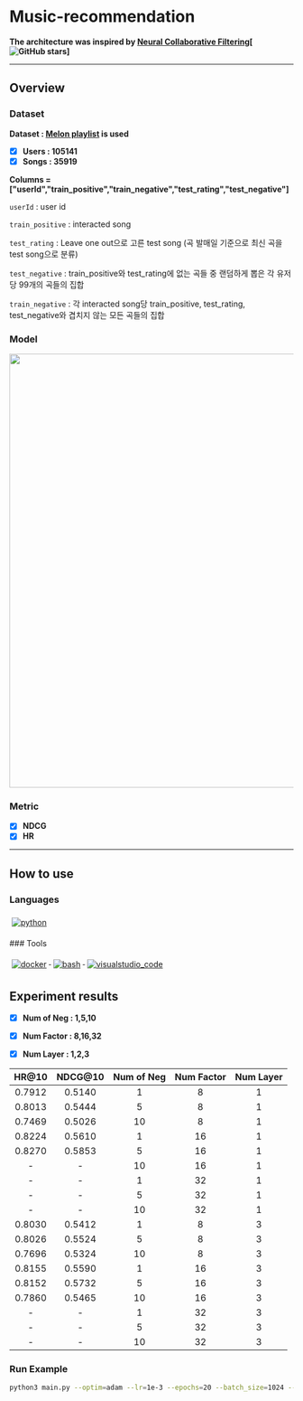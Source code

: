 # Music-recommendation

**The architecture was inspired by [Neural Collaborative Filtering](https://arxiv.org/abs/1708.05031)[![GitHub stars](https://img.shields.io/github/stars/hexiangnan/neural_collaborative_filtering.svg?logo=github&label=Stars)]**

---

## Overview

### Dataset
**Dataset : [Melon playlist](https://arena.kakao.com/c/8) is used** 

- [x] **Users : 105141** 
- [x] **Songs : 35919**  

**Columns = ["userId","train_positive","train_negative","test_rating","test_negative"]**<br>
>
`userId` : user id<br>
>
`train_positive` : interacted song<br>
>
`test_rating` : Leave one out으로 고른 test song (곡 발매일 기준으로 최신 곡을 test song으로 분류)<br>
>
`test_negative` : train_positive와 test_rating에 없는 곡들 중 랜덤하게 뽑은 각 유저당 99개의 곡들의 집합<br>
>
`train_negative` : 각 interacted song당 train_positive, test_rating, test_negative와 겹치지 않는 모든 곡들의 집합<br> 

### Model 

<img width='768' src='https://user-images.githubusercontent.com/52492949/98676852-7edb3700-239f-11eb-91e3-e6f40c2ece45.png'>

### Metric 

- [x] **NDCG**
- [x] **HR** 

---

## How to use 

### Languages 

<p align="left">
  <a href="#">
    <img src="svg/dev/languages/python.svg" alt="python" style="vertical-align:top; margin:6px 4px">
  </a> 
  
</p>
### Tools
<p align="left">
  <a href="#">
    <img src="svg/dev/tools/docker.svg" alt="docker" style="vertical-align:top; margin:6px 4px">
  </a> 

  <a href="#">
    <img src="svg/dev/tools/bash.svg" alt="bash" style="vertical-align:top; margin:6px 4px">
  </a> 

  <a href="#">
    <img src="svg/dev/tools/visualstudio_code.svg" alt="visualstudio_code" style="vertical-align:top; margin:6px 4px">
  </a> 

</p>

## Experiment results

- [x] **Num of Neg : 1,5,10**<br> 
>
- [x] **Num Factor : 8,16,32**<br> 
>
- [x] **Num Layer : 1,2,3**<br>

| HR@10 | NDCG@10 | Num of Neg | Num Factor | Num Layer |
|:-----:|:-------:|:----------:|:----------:|:---------:|
| 0.7912|   0.5140|      1     |      8     |     1     |
| 0.8013|   0.5444|      5     |      8     |     1     |
| 0.7469|   0.5026|      10    |      8     |     1     |
| 0.8224|   0.5610|      1     |      16    |     1     |
| 0.8270|   0.5853|      5     |      16    |     1     |
| -     |  -      |      10    |      16    |     1     |
| -     |  -      |      1     |      32    |     1     |
| -     |  -      |      5     |      32    |     1     |
| -     |  -      |      10    |      32    |     1     |
| 0.8030|   0.5412|      1     |      8     |     3     |
| 0.8026|   0.5524|      5     |      8     |     3     |
| 0.7696|   0.5324|      10    |      8     |     3     |
| 0.8155|   0.5590|      1     |      16    |     3     |
| 0.8152|   0.5732|      5     |      16    |     3     |
| 0.7860|   0.5465|      10    |      16    |     3     |
| -     |  -      |      1     |      32    |     3     |
| -     |  -      |      5     |      32    |     3     |
| -     |  -      |      10    |      32    |     3     |


### Run Example 
```sh
python3 main.py --optim=adam --lr=1e-3 --epochs=20 --batch_size=1024 --latent_dim_mf=8 --num_layers=3 --num_neg=5 --l2=0.0 --gpu=2,3
``` 